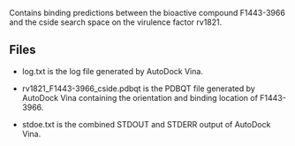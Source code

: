 Contains binding predictions between the bioactive compound F1443-3966 and the cside search space on the virulence factor rv1821.

## Files

- log.txt is the log file generated by AutoDock Vina.

- rv1821_F1443-3966_cside.pdbqt is the PDBQT file generated by AutoDock Vina containing the orientation and binding location of F1443-3966.

- stdoe.txt is the combined STDOUT and STDERR output of AutoDock Vina.

